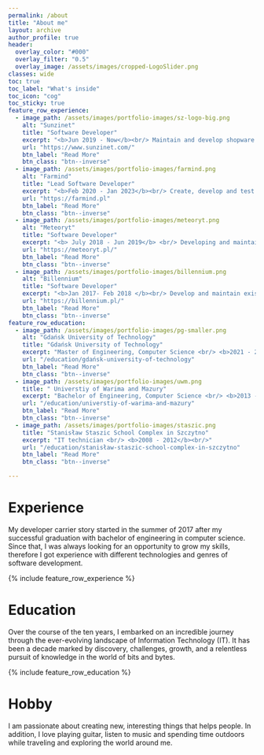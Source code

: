 ```yaml
---
permalink: /about
title: "About me"
layout: archive
author_profile: true
header:
  overlay_color: "#000"
  overlay_filter: "0.5"
  overlay_image: /assets/images/cropped-LogoSlider.png
classes: wide
toc: true
toc_label: "What's inside"
toc_icon: "cog"
toc_sticky: true
feature_row_experience:
  - image_path: /assets/images/portfolio-images/sz-logo-big.png
    alt: "Sunzinet"
    title: "Software Developer"
    excerpt: "<b>Jun 2019 - Now</b><br/> Maintain and develop shopware 5 and shopware 6 plugins, shops, and solutions in PHP"
    url: "https://www.sunzinet.com/"
    btn_label: "Read More"
    btn_class: "btn--inverse"
  - image_path: /assets/images/portfolio-images/farmind.png
    alt: "Farmind"
    title: "Lead Software Developer"
    excerpt: "<b>Feb 2020 - Jan 2023</b><br/> Create, develop and test games in Unity and C#"
    url: "https://farmind.pl"
    btn_label: "Read More"
    btn_class: "btn--inverse"
  - image_path: /assets/images/portfolio-images/meteoryt.png
    alt: "Meteoryt"
    title: "Software Developer"
    excerpt: "<b> July 2018 - Jun 2019</b> <br/> Developing and maintain e-commerce software solutions written in PHP and Smarty"
    url: "https://meteoryt.pl/"
    btn_label: "Read More"
    btn_class: "btn--inverse"
  - image_path: /assets/images/portfolio-images/billennium.png
    alt: "Billennium"
    title: "Software Developer"
    excerpt: "<b>Jan 2017- Feb 2018 </b><br/> Develop and maintain existing software solutions in .NET and other C# frameworks"
    url: "https://billennium.pl/"
    btn_label: "Read More"
    btn_class: "btn--inverse"
feature_row_education:
  - image_path: /assets/images/portfolio-images/pg-smaller.png
    alt: "Gdańsk University of Technology"
    title: "Gdańsk University of Technology"
    excerpt: "Master of Engineering, Computer Science <br/> <b>2021 - 2023</b><br/>"
    url: "/education/gdańsk-university-of-technology"
    btn_label: "Read More"
    btn_class: "btn--inverse"
  - image_path: /assets/images/portfolio-images/uwm.png
    title: " Universtiy of Warima and Mazury"
    excerpt: "Bachelor of Engineering, Computer Science <br/> <b>2013 - 2017</b><br/>"
    url: "/education/universtiy-of-warima-and-mazury"
    btn_label: "Read More"
    btn_class: "btn--inverse"
  - image_path: /assets/images/portfolio-images/staszic.png
    title: "Stanisław Staszic School Complex in Szczytno"
    excerpt: "IT technician <br/> <b>2008 - 2012</b><br/>"
    url: "/education/stanisław-staszic-school-complex-in-szczytno"
    btn_label: "Read More"
    btn_class: "btn--inverse"

---
```


# Experience

My developer carrier story started in the summer of 2017 after my successful graduation with bachelor of engineering in computer science. Since that, I was always looking for an opportunity to grow my skills, therefore I got experience with different technologies and genres of software development.

{% include feature_row_experience %}


# Education

Over the course of the ten years, I embarked on an incredible journey through the ever-evolving landscape of Information Technology (IT). It has been a decade marked by discovery, challenges, growth, and a relentless pursuit of knowledge in the world of bits and bytes.

{% include feature_row_education %}


# Hobby 

I am passionate about creating new, interesting things that helps people. In addition, I love playing guitar, listen to music and spending time outdoors while traveling and exploring the world around me.